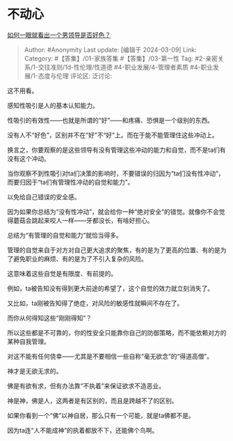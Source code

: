 # 不动心
[如何一眼就看出一个男领导是否好色？](https://www.zhihu.com/question/575603654/answer/3424346958)

> Author: #Anonymity
> Last update: [编辑于 2024-03-09]
> Link:
> Category: #【答集】/01-家族答集 #【答集】/03-第一性
> Tag: #2-亲密关系/1-交往准则/1d-性伦理/性道德 #4-职业发展/4-管理者素质 #4-职业发展/1-态度与伦理
> 评论区:
> 泛讨论:

这不用看。

感知性吸引是人的基本认知能力。

性吸引的有效性——也就是所谓的“好”——和疼痛、恐惧是一个级别的东西。

没有人不“好色”，区别并不在“好”不“好”上。而在于能不能管理住这些冲动上。

换言之，你要观察的是这些领导有没有管理这些冲动的能力和自觉，而不是ta们有没有这个冲动。

当你观察不到性吸引对ta们决策的影响时，不要错误的归因为“ta们没有性冲动”，而要归因于“ta们有管理性冲动的自觉和能力”。

以免给自己错误的安全感。

因为如果你总结为“没有性冲动”，就会给你一种“绝对安全”的错觉。就像你不会觉得蘑菇会跳起来咬人一样——牙都没长，有啥好担心。

总结为“有管理的自觉和能力”就恰当得多。

管理的自觉来自于对方对自己更大追求的聚焦，有的是为了更高的位置、有的是为了避免职业的麻烦、有的是为了不引入复杂的风险。

这意味着这些自觉是有限度、有前提的。

例如，ta被告知没有得到更大前途的希望了，这个自觉的效力就立刻消失了。

又比如，ta刚被告知得了绝症，对风险的敏感性就瞬间不存在了。

而你从何得知这些“刚刚得知”？

所以这些都是不可靠的，你的性安全只能靠你自己的防御策略，而不能依赖对方的某种自我管理。

对这不能有任何侥幸——尤其是不要相信一些自称“毫无欲念”的“得道高僧”。

神才是无欲无求的。

佛是有欲有求，但有办法靠“不执着”来保证欲求不造恶业。

神是神，佛是人，这两者是有区别的，而且是跨越不了的区别。

如果你看到一个“佛”以神自居，那么只有一个可能，就是ta佛都不是。

因为ta连“人不能成神”的执着都放不下，还能佛个鸟啊。
